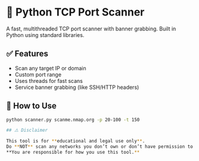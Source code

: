 # 🚀 Python TCP Port Scanner

A fast, multithreaded TCP port scanner with banner grabbing. Built in Python using standard libraries.

## ✅ Features
- Scan any target IP or domain
- Custom port range
- Uses threads for fast scans
- Service banner grabbing (like SSH/HTTP headers)

## 🧰 How to Use

```bash
python scanner.py scanme.nmap.org -p 20-100 -t 150

## ⚠️ Disclaimer

This tool is for **educational and legal use only**.  
Do **NOT** scan any networks you don’t own or don’t have permission to scan.  
**You are responsible for how you use this tool.**

